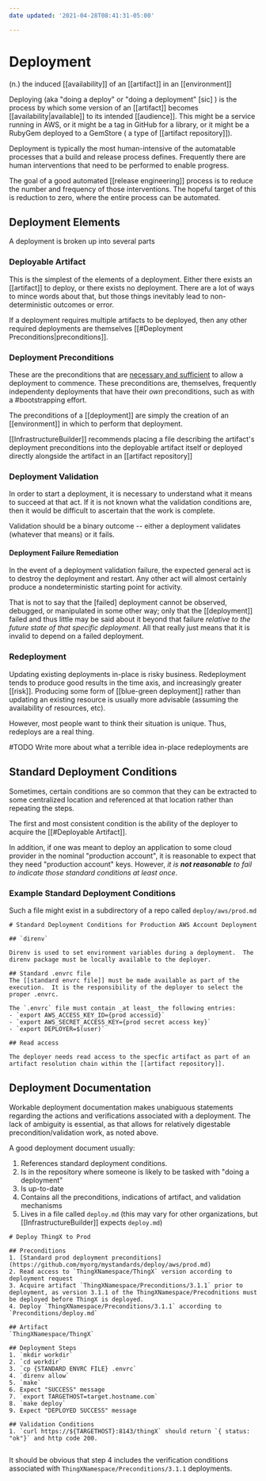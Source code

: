 ```yaml
---
date updated: '2021-04-28T08:41:31-05:00'

---
```


# Deployment

(n.) the induced [[availability]] of an [[artifact]] in an [[environment]]

Deploying (aka "doing a deploy" or "doing a deployment" [sic] ) is the process by which some version of an [[artifact]] becomes [[availability|available]] to its intended [[audience]].  This might be a service running in AWS, or it might be a tag in GitHub for a library, or it might be a RubyGem deployed to a GemStore ( a type of [[artifact repository]]).

Deployment is typically the most human-intensive of the automatable processes that a build and release process defines.  Frequently there are human interventions that need to be performed to enable progress.

The goal of a good automated [[release engineering]] process is to reduce the number and frequency of those interventions.  The hopeful target of this is reduction to zero, where the entire process can be automated.

## Deployment Elements

A deployment is broken up into several parts

### Deployable Artifact
This is the simplest of the elements of a deployment.  Either there exists an [[artifact]] to deploy, or there exists no deployment.  There are a lot of ways to mince words about that, but those things inevitably lead to non-deterministic outcomes or error.

If a deployment requires multiple artifacts to be deployed, then any other required deployments are themselves [[#Deployment Preconditions|preconditions]].



### Deployment Preconditions
These are the preconditions that are [necessary and sufficient](https://en.wikipedia.org/wiki/Necessity_and_sufficiency) to allow a deployment to commence.  These preconditions are, themselves, frequently independenty deployments that have their _own_ preconditions, such as with a #bootstrapping effort.

The preconditions of a [[deployment]] are simply the creation of an [[environment]] in which to perform that deployment.

[[InfrastructureBuilder]] recommends placing a file describing the artifact's deployment preconditions into the deployable artifact itself or deployed directly alongside the artifact in an [[artifact repository]]

### Deployment Validation
In order to start a deployment, it is necessary to understand what it means to succeed at that act.  If it is not known what the validation conditions are, then it would be difficult to ascertain that the work is complete.

Validation should be a binary outcome -- either a deployment validates (whatever that means) or it fails.  

#### Deployment Failure Remediation
In the event of a deployment validation failure, the expected general act is to destroy the deployment and restart.  Any other act will almost certainly produce a nondeterministic starting point for activity.  

That is not to say that the [failed] deployment cannot be observed, debugged, or manipulated in some other way; only that the [[deployment]] failed and thus little may be said about it beyond that failure _relative to the future state of that specific deployment_.  All that really just means that it is invalid to depend on a failed deployment.

### Redeployment

Updating existing deployments in-place is risky business.  Redeployment tends to produce good results in the time axis, and increasingly greater [[risk]].  Producing some form of [[blue-green deployment]] rather than updating an existing resource is usually more advisable (assuming the availability of resources, etc). 

However, most people want to think their situation is unique.  Thus, redeploys are a real thing.  

#TODO Write more about what a terrible idea in-place redeployments are


## Standard Deployment Conditions

Sometimes, certain conditions are so common that they can be extracted to some centralized location and referenced at that location rather than repeating the steps.

The first and most consistent condition is the ability of the deployer to acquire the [[#Deployable Artifact]].

In addition, if one was meant to deploy an application to some cloud provider in the nominal "production account", it is reasonable to expect that they need "production account" keys.  However, _it is **not reasonable** to fail to indicate those standard conditions at least once_.

### Example Standard Deployment Conditions

Such a file might exist in a subdirectory of a repo called `deploy/aws/prod.md`

```
# Standard Deployment Conditions for Production AWS Account Deployment

## `direnv` 

Direnv is used to set environment variables during a deployment.  The direnv package must be locally available to the deployer.

## Standard .envrc file
The [[standard envrc file]] must be made available as part of the execution.  It is the responsibility of the deployer to select the proper .envrc.  

The `.envrc` file must contain _at least_ the following entries:
- `export AWS_ACCESS_KEY_ID={prod accessid}`
- `export AWS_SECRET_ACCESS_KEY={prod secret access key}`
- `export DEPLOYER=$(user)`

## Read access

The deployer needs read access to the specfic artifact as part of an artifact resolution chain within the [[artifact repository]].

```

## Deployment Documentation

Workable deployment documentation makes unabiguous statements regarding the actions and verifications associated with a deployment.  The lack of ambiguity is essential, as that allows for relatively digestable precondition/validation work, as noted above.

A good deployment document usually:
1. References standard deployment conditions.
2. Is in the repository where someone is likely to be tasked with "doing a deployment"
3. Is up-to-date
4. Contains all the preconditions, indications of artifact, and validation mechanisms
5. Lives in a file called `deploy.md` (this may vary for other organizations, but [[InfrastructureBuilder]] expects `deploy.md`)

```
# Deploy ThingX to Prod

## Preconditions
1. [Standard prod deployment preconditions](https://github.com/myorg/mystandards/deploy/aws/prod.md)
2. Read access to `ThingXNamespace/ThingX` version according to deployment request
3. Acquire artifact `ThingXNamespace/Preconditions/3.1.1` prior to deployment, as version 3.1.1 of the ThingXNamespace/Precodnitions must be deployed before ThingX is deployed.
4. Deploy `ThingXNamespace/Preconditions/3.1.1` according to `Preconditions/deploy.md` 

## Artifact
`ThingXNamespace/ThingX`

## Deployment Steps
1. `mkdir workdir`
2. `cd workdir`
3. `cp {STANDARD ENVRC FILE} .envrc`
4. `direnv allow`
5. `make`
6. Expect "SUCCESS" message
7. `export TARGETHOST=target.hostname.com`
8. `make deploy`
9. Expect "DEPLOYED SUCCESS" message

## Validation Conditions
1. `curl https://${TARGETHOST}:8143/thingX` should return `{ status: "ok"}` and http code 200.


```

It should be obvious that step 4 includes the verification conditions associated with `ThingXNamespace/Preconditions/3.1.1` deployments.
